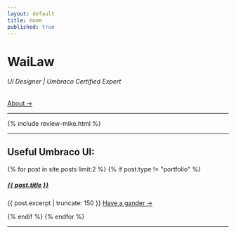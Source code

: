 ```yaml
---
layout: default
title: Home
published: true
---
```


# WaiLaw
###### UI Designer | Umbraco Certified Expert
[About &rarr;](/about/)

<hr />

{% include review-mike.html %}

<hr />

## Useful Umbraco UI:

{% for post in site.posts limit:2 %}
{% if post.type != "portfolio" %}

<h5><a href="{{ site.baseurl }}{{ post.url }}">{{ post.title }}</a></h5>
{{ post.excerpt | truncate: 150 }}
<a href="{{ site.baseurl }}{{ post.url }}" class="read-more">Have a gander &rarr;</a>

{% endif %}
{% endfor %}

<hr />
